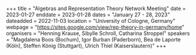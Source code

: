 +++
title = "Algebras and Representation Theory Network Meeting"
date = 2023-01-27
enddate = 2023-01-28
dates = "January 27 - 28, 2023"
dateadded = 2022-11-03
location = "University of Cologne, Germany"
webpage = "https://sites.google.com/view/rep-theory-in-germany/home"
organisers = "Henning Krause, Sibylle Schroll, Catharina Stroppel"
speakers = "Magdalena Boos (Bochum), Igor Burban (Paderborn), Bea de Laporte (Köln), Steffen König (Stuttgart), Ulrich Thiel (Kaiserslautern)"
+++

